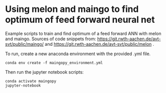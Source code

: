 # Using melon and maingo to find optimum of feed forward neural net
Example scripts to train and find optimum of a feed forward ANN with melon and maingo. 
Sources of code snippets from: https://git.rwth-aachen.de/avt-svt/public/maingo/ and https://git.rwth-aachen.de/avt-svt/public/melon .

To run, create a new anaconda environment with the provided .yml file.
````
conda env create -f maingopy_environment.yml
````
Then run the jupyter notebook scripts:

````
conda activate maingopy
jupyter-notebook
````
